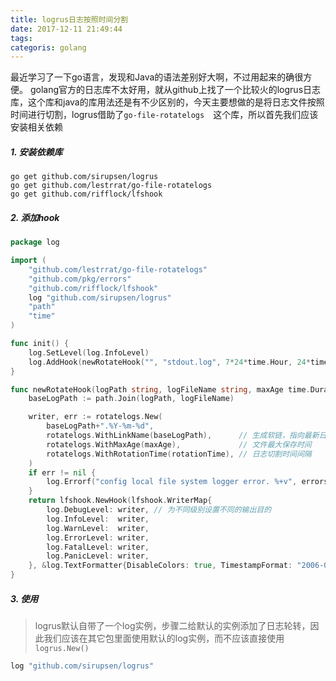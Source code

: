 ```yaml
---
title: logrus日志按照时间分割
date: 2017-12-11 21:49:44
tags:
categoris: golang
---
```


最近学习了一下go语言，发现和Java的语法差别好大啊，不过用起来的确很方便。
golang官方的日志库不太好用，就从github上找了一个比较火的logrus日志库，这个库和java的库用法还是有不少区别的，今天主要想做的是将日志文件按照时间进行切割，logrus借助了```go-file-rotatelogs```　这个库，所以首先我们应该安装相关依赖
##### 1. 安装依赖库
```shell
go get github.com/sirupsen/logrus
go get github.com/lestrrat/go-file-rotatelogs
go get github.com/rifflock/lfshook
```
##### 2. 添加hook
```go
package log

import (
	"github.com/lestrrat/go-file-rotatelogs"
	"github.com/pkg/errors"
	"github.com/rifflock/lfshook"
	log "github.com/sirupsen/logrus"
	"path"
	"time"
)

func init() {
	log.SetLevel(log.InfoLevel)
	log.AddHook(newRotateHook("", "stdout.log", 7*24*time.Hour, 24*time.Hour))
}

func newRotateHook(logPath string, logFileName string, maxAge time.Duration, rotationTime time.Duration) *lfshook.LfsHook {
	baseLogPath := path.Join(logPath, logFileName)

	writer, err := rotatelogs.New(
		baseLogPath+".%Y-%m-%d",
		rotatelogs.WithLinkName(baseLogPath),      // 生成软链，指向最新日志文
		rotatelogs.WithMaxAge(maxAge),             // 文件最大保存时间
		rotatelogs.WithRotationTime(rotationTime), // 日志切割时间间隔
	)
	if err != nil {
		log.Errorf("config local file system logger error. %+v", errors.WithStack(err))
	}
	return lfshook.NewHook(lfshook.WriterMap{
		log.DebugLevel: writer, // 为不同级别设置不同的输出目的
		log.InfoLevel:  writer,
		log.WarnLevel:  writer,
		log.ErrorLevel: writer,
		log.FatalLevel: writer,
		log.PanicLevel: writer,
	}, &log.TextFormatter{DisableColors: true, TimestampFormat: "2006-01-02 15:04:05.000"})
}
```
##### 3. 使用
> logrus默认自带了一个log实例，步骤二给默认的实例添加了日志轮转，因此我们应该在其它包里面使用默认的log实例，而不应该直接使用```  logrus.New()```

```go
log "github.com/sirupsen/logrus"
```
